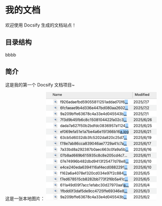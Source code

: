 # 我的文档

欢迎使用 Docsify 生成的文档站点！

## 目录结构
bbbb

## 简介
这是我的第一个 Docsify 文档项目~

这是一张本地图片：
![项目Logo](pic/a.jpg)